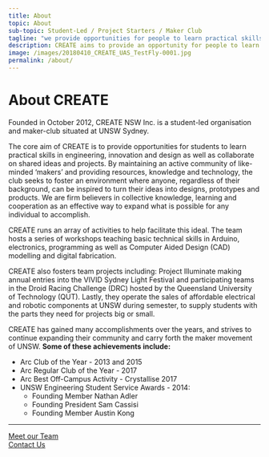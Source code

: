 ```yaml
---
title: About
topic: About
sub-topic: Student-Led / Project Starters / Maker Club
tagline: "we provide opportunities for people to learn practical skills in engineering, invention and design, and collaborate on ideas and projects..."
description: CREATE aims to provide an opportunity for people to learn practical skills in engineering, invention and design, and collaborate on ideas and projects.
image: /images/20180410_CREATE_UAS_TestFly-0001.jpg
permalink: /about/
---
```


# About CREATE

Founded in October 2012, CREATE NSW Inc. is a student-led organisation and maker-club situated at UNSW Sydney.

The core aim of CREATE is to provide opportunities for students to learn practical skills in engineering, innovation and design as well as collaborate on shared ideas and projects. By maintaining an active community of like-minded ‘makers’ and providing resources, knowledge and technology, the club seeks to foster an environment where anyone, regardless of their background, can be inspired to turn their ideas into designs, prototypes and products. We are firm believers in collective knowledge, learning and cooperation as an effective way to expand what is possible for any individual to accomplish.

CREATE runs an array of activities to help facilitate this ideal. The team hosts a series of workshops teaching basic technical skills in Arduino, electronics, programming as well as Computer Aided Design (CAD) modelling and digital fabrication.

CREATE also fosters team projects including: Project Illuminate making annual entries into the VIVID Sydney Light Festival and participating teams in the Droid Racing Challenge (DRC) hosted by the Queensland University of Technology (QUT). Lastly, they operate the sales of affordable electrical and robotic components at UNSW during semester, to supply students with the parts they need for projects big or small.

CREATE has gained many accomplishments over the years, and strives to continue expanding their community and carry forth the maker movement of UNSW. **Some of these achievements include:**

* Arc Club of the Year - 2013 and 2015
* Arc Regular Club of the Year - 2017
* Arc Best Off-Campus Activity - Crystallise 2017
* UNSW Engineering Student Service Awards - 2014:
    * Founding Member Nathan Adler
    * Founding President Sam Cassisi
    * Founding Member Austin Kong


<hr class="my-4">
<div class="row">
    <div class="col-6">
        <a href="{{'/team' | prepend: site.baseurl }}" class="btn btn-block btn-primary">Meet our Team</a>
    </div>
    <div class="col-6">
        <a href="{{'/contact' | prepend: site.baseurl }}" class="btn btn-block btn-primary">Contact Us</a>
    </div>
</div>
